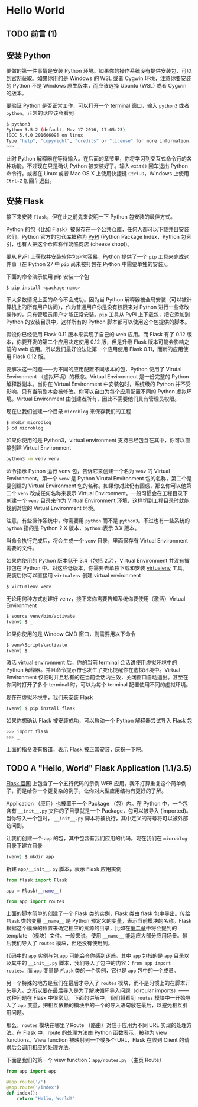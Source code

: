 # Hello World

## TODO 前言 (1)

## 安装 Python

要做的第一件事情是安装 Python 环境。如果你的操作系统没有提供安装包，可以到[官网](http://python.org/download/)获取。如果你用的是 Windows 的
WSL 或者 Cygwin 环境，注意你要安装的 Python 不是 Windows 原生版本，而应该选择 Ubuntu (WSL) 或者 Cygwin 的版本。

要验证 Python 是否正常工作，可以打开一个 terminal 窗口，输入 `python3` 或者 `python`。正常的话应该会看到

```bash
$ python3
Python 3.5.2 (default, Nov 17 2016, 17:05:23)
[GCC 5.4.0 20160609] on linux
Type "help", "copyright", "credits" or "license" for more information.
>>> _
```

此时 Python 解释器在等待输入。在后面的章节里，你将学习到交互式命令行的各种功能。不过现在只是确认 Python 被安装好了。输入 `exit()` 回车退出
Python 命令行。或者在 Linux 或者 Mac OS X 上使用快捷键 `Ctrl-D`，Windows 上使用 `Ctrl-Z` 加回车退出。

## 安装 Flask

接下来安装 `Flask`，但在此之前先来说明一下 Python 包安装的最佳方式。

Python 的包（比如 Flask）被保存在一个公共仓库，任何人都可以下载并且安装它们。Python 官方的包仓库被称为 [PyPI](https://pypi.python.org/pypi) (Python Package Index，Python 包索引，也有人把这个仓库称作奶酪商店 (cheese shop))。

要从 PyPI 上获取并安装软件包非常容易，Python 提供了一个 `pip` 工具来完成这件事（在 Python 27 中 `pip` 尚未被打包在 Python 中需要单独的安装）。

下面的命令演示使用 pip 安装一个包

```bash
$ pip install <package-name>
```

不大多数情况上面的命令不会成功。因为当 Python 解释器被全局安装（可以被计算机上的所有用户访问），作为普通用户你是没有权限来对 Python 进行一些修改操作的，只有管理员用户才能正常安装。`pip` 工具从 PyPI 上下载包，把它添加到 Python 的安装目录中，这样所有的 Python 脚本都可以使用这个包提供的脚本。

假设你已经使用 Flask 0.11 版本来实现了自己的 web 应用。而 Flask 有了 0.12 版本，你要开发的第二个应用决定使用 0.12 版，但是升级 Flask 版本可能会影响之前的 web 应用。所以我们最好设法让第一个应用使用 Flask 0.11，而新的应用使用 Flask 0.12 版。

要解决这一问题——为不同的应用配置不同版本的包，Python 使用了 Virutal Environment （虚拟环境）的概念。Virtual Environment 是一份完整的 Python 解释器副本。当你在 Virtual Environment 中安装包时，系统级的 Python 并不受影响，只有当前副本会被修改。你可以自由为每个应用配置不同的 Python 虚拟环境。Virtual Environment 由创建者所有，因此不需要他们具有管理员权限。

现在让我们创建一个目录 `microblog` 来保存我们的工程

```bash
$ mkdir microblog
$ cd microblog
```

如果你使用的是 Python3，virtual environment 支持已经包含在其中，你可以直接创建 Virtual Environment

```bash
python3 -m venv venv
```

命令指示 Python 运行 venv 包，告诉它来创建一个名为 `venv` 的 Virtual Environment。第一个 `venv` 是 Python Virutal Environment 包的名称，第二个是要创建的 Virtual Environment 包的名称。如果你对此仍有困惑，那么你可以他第二个 `venv` 改成任何名称来表示 Virtual Environment。一般习惯会在工程目录下创建一个 `venv` 目录来作为  Virtual Environment 环境，这样切到工程目录时就能找到对应的 Virtual Environment 环境。

注意，有些操作系统中，你需要用 `python` 而不是 `python3`。不过也有一些系统的 `python` 指的是 Python 2.X 版本，`python3`表示 3.X 版本。

当命令执行完成后，将会生成一个 `venv` 目录，里面保存有 Virtual Environment 需要的文件。

如果你使用的 Python 版本低于 3.4（包括 2.7），Virtual Environment 并没有被打包在 Python 中。对这些低版本，你需要去单独下载和安装 [virtualenv](https://virtualenv.pypa.io/) 工具。安装后你可以直接用 `virtualenv` 创建 virtual environment

```bash
$ virtualenv venv
```

无论用何种方式创建好 venv，接下来你需要告知系统你要使用（激活）Virtual Environment

```bash
$ source venv/bin/activate
(venv) $ _
```

如果你使用的是 Window CMD 窗口，则需要用以下命令
```cmd
$ venv\Scripts\activate
(venv) $ _
```

激活 virtual environment 后，你的当前 terminal 会话讲使用虚拟环境中的 Python 解释器。并且命令提示符也发生了变化提醒你在虚拟环境中。Virtual Environment 仅临时并且私有的在当前会话内生效，关闭窗口自动退出。甚至在你同时打开了多个 terminal 时，可以为每个 terminal 配置使用不同的虚拟环境。

现在在虚拟环境中，我们来安装 Flask

```bash
(venv) $ pip install flask
```

如果你想确认 Flask 被安装成功，可以启动一个 Python 解释器尝试导入 Flask 包

```bash
>>> import flask
>>> _
```

上面的指令没有报错，表示 Flask 被正常安装，庆祝一下吧。

## TODO A "Hello, World" Flask Application (1.1/3.5)

[Flask 官网](http://flask.pocoo.org/) 上包含了一个五行代码的示例 WEB 应用。我不打算重复这个简单例子，而是给你一个更复杂的例子，让你对大型应用结构有更好的了解。

Application （应用）也被置于一个 Package （包）内。在 Python 中，一个包含有 `__init__.py` 文件的子目录就是一个 Package，包可以被导入 (imported)。当你导入一个包时， `__init__.py` 脚本将被执行，其中定义的符号将可以被外部访问到。

让我们创建一个 `app` 的包，其中包含有我们应用的代码。现在我们在 `microblog` 目录下建立目录 

```bash
(venv) $ mkdir app
```

新建 `app/__init__.py` 脚本，表示 Flask 应用实例

```python
from flask import Flask

app = Flask(__name__)

from app import routes
``` 


上面的脚本简单的创建了一个 Flask 类的实例，Flask 类由 flask 包中导出。传给 `Flask` 类的变量 `__name__` 是 Python 预定义的变量，表示当前模块的名称。Flask 根据这个模块的位置来确定相应的资源的目录，比如在[第二章](chapter2.md)中将会提到的 template （模块）文件。一般来说，使用 `__name__` 能适应大部分应用场景。最后我们导入了 `routes` 模块，但还没有使用到。

代码中的 `app` 实例与包 `app` 可能会令你感到迷惑。其中 `app` 包指的是 `app` 目录以及其中的 `__init__.py` 脚本，我们导入了包中的内容：`from app import routes`。而 `app` 变量是 `Flask` 类的一个实例，它也是 `app` 包中的一个成员。

另一个特殊的地方是我们在最后才导入了 `routes` 模块，而不是习惯上的在脚本开头导入。之所以要在最后导入是为了解决循环导入问题（circular imports）——这种问题在 Flask 中很常见。下面的讲解中，我们将看到  `routes` 模块中一开始导入了 `app` 变量，把相互依赖的模块中的一个的导入语句放在最后，以避免相互引用问题。

那么，`routes` 模块在哪里？Route （路由）对应于应用为不同 URL 实现的处理方法。在 Flask 中，route 的处理方法由 Python 函数表示，被称为 view functions。View function 被映射到一个或多个 URL，Flask 在收到 Client 的请求后会调用相应的处理方法。

下面是我们的第一个 view function：`app/routes.py` （主页 Route）

```python
from app import app

@app.route('/')
@app.route('/index')
def index():
    return "Hello, World!"
```



